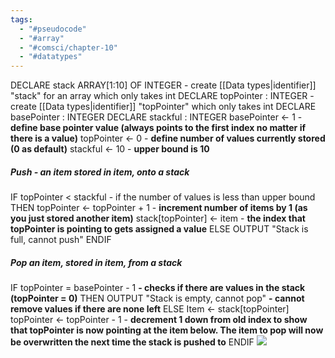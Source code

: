 ```yaml
---
tags:
  - "#pseudocode"
  - "#array"
  - "#comsci/chapter-10"
  - "#datatypes"
---
```

DECLARE stack ARRAY\[1:10] OF INTEGER - create [[Data types|identifier]] "stack" for an array which only takes int
DECLARE topPointer : INTEGER - create [[Data types|identifier]] "topPointer" which only takes int
DECLARE basePointer : INTEGER
DECLARE stackful : INTEGER
basePointer <- 1   - **define base pointer value (always points to the first index no matter if there is a value)**
topPointer <- 0  - **define number of values currently stored (0 as default)**
stackful <- 10 - **upper bound is 10**

##### Push - an item stored in *item*, onto a stack

IF topPointer < stackful   - if the number of values is less than upper bound 
	THEN
		topPointer <- topPointer + 1  - **increment number of items by 1 (as you just stored another item)**
		stack\[topPointer] <- item  - **the index that topPointer is pointing to gets assigned a value**
	ELSE
		OUTPUT "Stack is full, cannot push"
ENDIF

##### Pop an item, stored in *item*, from a stack

IF topPointer = basePointer - 1 **- checks if there are values in the stack (topPointer = 0)**
	THEN
		OUTPUT "Stack is empty, cannot pop" **- cannot remove values if there are none left**
	ELSE
		Item <- stack\[topPointer] 
		 topPointer <- topPointer - 1 - **decrement 1 down from old index to show that topPointer is now pointing at the item below. The item to pop will now be overwritten the next time the stack is pushed to**
ENDIF
<img src = "Excalidraw">